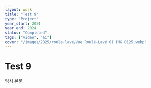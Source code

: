 ```yaml
---
layout: work
title: "Test 9"
type: "Project"
year_start: 2024
year_end: 2024
status: "Completed"
tags: ["video", "ai"]
cover: "/images/2025/roule-lave/Vue_Roulé-Lavé_01_IMG_0125.webp"
---
```


# Test 9

임시 본문.
